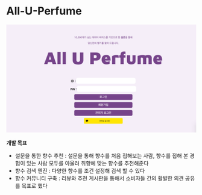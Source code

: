 # All-U-Perfume

![1](/image/1.png) 

**개발 목표**
- 설문을 통한 향수 추천 : 설문을 통해 향수를 처음 접해보는 사람, 향수를 접해 본 경험이 있는 사람 모두를 아울러 취향에 맞는 향수를 추천해준다
- 향수 검색 엔진 : 다양한 향수를 조건 설정해 검색 할 수 있다
- 향수 커뮤니티 구축 : 리뷰와 추천 게시판을 통해서 소비자들 간의 활발한 의견 공유를 목표로 했다


